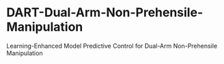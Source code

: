 # DART-Dual-Arm-Non-Prehensile-Manipulation
Learning-Enhanced Model Predictive Control for Dual-Arm Non-Prehensile Manipulation
